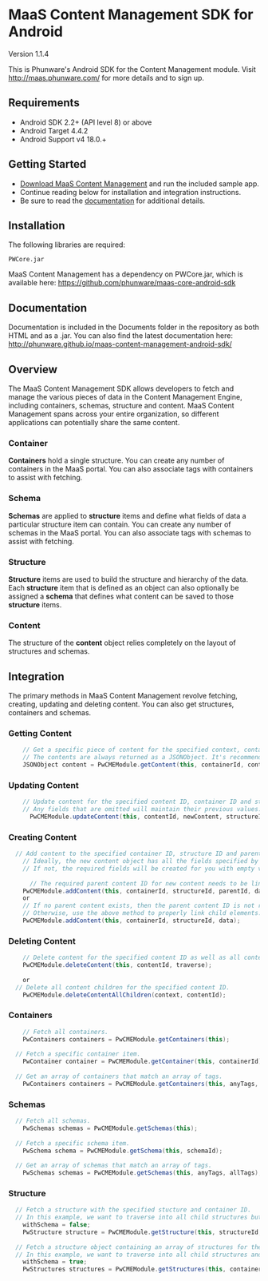 MaaS Content Management SDK for Android
================

Version 1.1.4

This is Phunware's Android SDK for the Content Management module. Visit http://maas.phunware.com/ for more details and to sign up.

Requirements
------------

* Android SDK 2.2+ (API level 8) or above
* Android Target 4.4.2
* Android Support v4 18.0.+


Getting Started
---------------

- [Download MaaS Content Management](https://github.com/phunware/maas-cms-android-sdk/archive/master.zip) and run the included sample app.
- Continue reading below for installation and integration instructions.
- Be sure to read the [documentation](http://phunware.github.io/maas-content-management-android-sdk/) for additional details.



Installation
------------

The following libraries are required:
````
PWCore.jar
````

MaaS Content Management has a dependency on PWCore.jar, which is available here: https://github.com/phunware/maas-core-android-sdk



Documentation
------------

Documentation is included in the Documents folder in the repository as both HTML and as a .jar. You can also find the latest documentation here: http://phunware.github.io/maas-content-management-android-sdk/



Overview
-----------

The MaaS Content Management SDK allows developers to fetch and manage the various pieces of data in the Content Management Engine, including containers, schemas, structure and content. MaaS Content Management spans across your entire organization, so different applications can potentially share the same content.


### Container

**Containers** hold a single structure. You can create any number of containers in the MaaS portal. You can also associate tags with containers to assist with fetching.

### Schema

**Schemas** are applied to **structure** items and define what fields of data a particular structure item can contain. You can create any number of schemas in the MaaS portal. You can also associate tags with schemas to assist with fetching.

### Structure

**Structure** items are used to build the structure and hierarchy of the data. Each **structure** item that is defined as an object can also optionally be assigned a **schema** that defines what content can be saved to those **structure** items.

### Content

The structure of the **content** object relies completely on the layout of structures and schemas.



Integration
-----------

The primary methods in MaaS Content Management revolve fetching, creating, updating and deleting content. You can also get structures, containers and schemas.

### Getting Content

````java
	// Get a specific piece of content for the specified context, container ID and content ID. 
	// The contents are always returned as a JSONObject. It's recommended that you parse the JSONObject into a model object.
    JSONObject content = PwCMEModule.getContent(this, containerId, contentId);
````

### Updating Content

````java
	// Update content for the specified content ID, container ID and structure ID. 
	// Any fields that are omitted will maintain their previous values.
	  PwCMEModule.updateContent(this, contentId, newContent, structureId);
````

### Creating Content

````java
  // Add content to the specified container ID, structure ID and parent content ID. 
	// Ideally, the new content object has all the fields specified by the structure and schema. 
	// If not, the required fields will be created for you with empty values.
	
	  // The required parent content ID for new content needs to be linked up to any dynamic children of a structure item. 
    PwCMEModule.addContent(this, containerId, structureId, parentId, data);
    or
    // If no parent content exists, then the parent content ID is not required. 
    // Otherwise, use the above method to properly link child elements.
    PwCMEModule.addContent(this, containerId, structureId, data);
````

### Deleting Content

````java
	// Delete content for the specified content ID as well as all content children.
    PwCMEModule.deleteContent(this, contentId, traverse);
    
    or
  // Delete all content children for the specified content ID.
    PwCMEModule.deleteContentAllChildren(context, contentId);
````

### Containers

````java
	// Fetch all containers.
    PwContainers containers = PwCMEModule.getContainers(this);
    
  // Fetch a specific container item.
    PwContainer container = PwCMEModule.getContainer(this, containerId);
    
  // Get an array of containers that match an array of tags.
    PwContainers containers = PwCMEModule.getContainers(this, anyTags, allTags);
````

### Schemas

````java
  // Fetch all schemas.
    PwSchemas schemas = PwCMEModule.getSchemas(this);
    
  // Fetch a specific schema item.
    PwSchema schema = PwCMEModule.getSchema(this, schemaId);
    
  // Get an array of schemas that match an array of tags.
    PwSchemas schemas = PwCMEModule.getSchemas(this, anyTags, allTags);
````

### Structure

````java
  // Fetch a structure with the specified stucture and container ID. 
  // In this example, we want to traverse into all child structures but not include schema.
    withSchema = false;
    PwStructure structure = PwCMEModule.getStructure(this, structureId, containerId, depth, withSchema);
    
  // Fetch a structure object containing an array of structures for the specified container ID. 
  // In this example, we want to traverse into all child structures and include schema.
    withSchema = true;
    PwStructures structures = PwCMEModule.getStructures(this, containerId, depth, withSchema);
````
